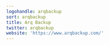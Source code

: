 ```yaml
---
logohandle: arqbackup
sort: arqbackup
title: Arq Backup
twitter: arqbackup
website: 'https://www.arqbackup.com/'
---
```

